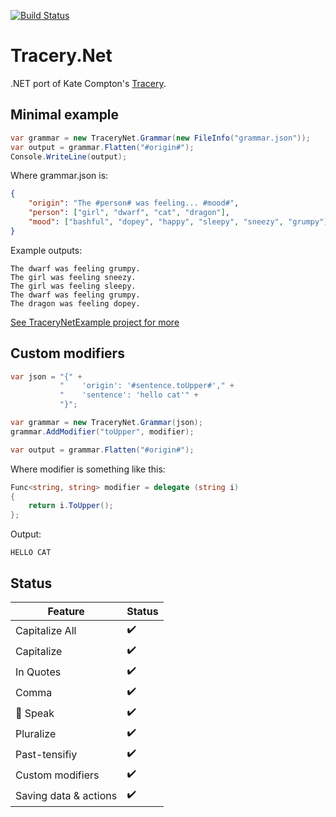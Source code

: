 [![Build Status](https://travis-ci.org/josh-perry/Tracery.Net.svg?branch=master)](https://travis-ci.org/josh-perry/Tracery.Net)

# Tracery.Net
.NET port of Kate Compton's [Tracery](https://github.com/galaxykate/tracery).

## Minimal example
```cs
var grammar = new TraceryNet.Grammar(new FileInfo("grammar.json"));
var output = grammar.Flatten("#origin#");
Console.WriteLine(output);
```

Where grammar.json is:
```json
{
    "origin": "The #person# was feeling... #mood#",
    "person": ["girl", "dwarf", "cat", "dragon"],
    "mood": ["bashful", "dopey", "happy", "sleepy", "sneezy", "grumpy"]
}
```

Example outputs: 
```
The dwarf was feeling grumpy.
The girl was feeling sneezy.
The girl was feeling sleepy.
The dwarf was feeling grumpy.
The dragon was feeling dopey.
```

[See TraceryNetExample project for more](TraceryNetExample/Program.cs)

## Custom modifiers
```cs
var json = "{" +
           "    'origin': '#sentence.toUpper#'," +
           "    'sentence': 'hello cat'" +
           "}";

var grammar = new TraceryNet.Grammar(json);
grammar.AddModifier("toUpper", modifier);

var output = grammar.Flatten("#origin#");
```

Where modifier is something like this:
```cs
Func<string, string> modifier = delegate (string i)
{
    return i.ToUpper();
};
```

Output:
```
HELLO CAT
```

## Status
| Feature                           | Status                   |
|-----------------------------------|--------------------------|
| Capitalize All                    | :heavy_check_mark:       |
| Capitalize                        | :heavy_check_mark:       |
| In Quotes                         | :heavy_check_mark:       |
| Comma                             | :heavy_check_mark:       |
| :honeybee: Speak                  | :heavy_check_mark:       |
| Pluralize                         | :heavy_check_mark:       |
| Past-tensifiy                     | :heavy_check_mark:       |
| Custom modifiers                  | :heavy_check_mark:       |
| Saving data & actions             | :heavy_check_mark:       |
